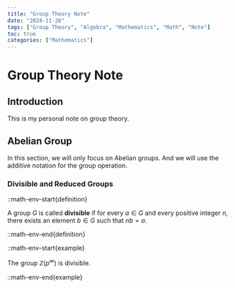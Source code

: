 ```yaml
---
title: "Group Theory Note"
date: "2024-11-26"
tags: ["Group Theory", "Algebra", "Mathematics", "Math", "Note"]
toc: true
categories: ["Mathematics"]
---
```


# Group Theory Note

## Introduction

This is my personal note on group theory.

## Abelian Group

In this section, we will only focus on Abelian groups.
And we will use the additive notation for the group operation.

### Divisible and Reduced Groups

::math-env-start{definition}

A group $G$ is called **divisible** if for every $a \in G$ and every positive integer $n$, there exists an element $b \in G$ such that $nb = a$.

::math-env-end{definition}

::math-env-start{example}

The group $\mathbb{Z}(p^\infty)$ is divisible.

::math-env-end{example}